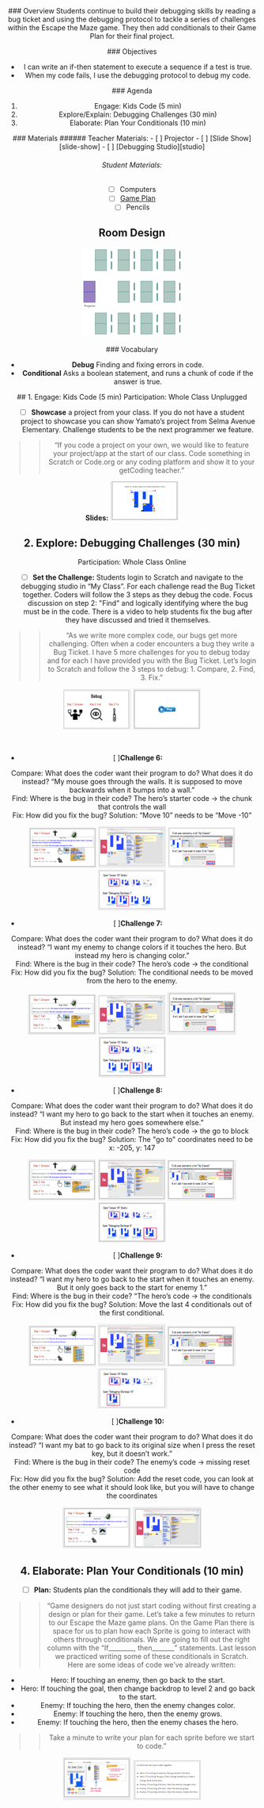 <header class='header' title='Debugging Conditionals' subtitle='Lesson 17'/>

<notable>
<iconp src='/icons/activity.png'>### Overview</iconp>
Students continue to build their debugging skills by reading a bug ticket and using the debugging protocol to tackle a series of challenges within the Escape the Maze game. They then add conditionals to their Game Plan for their final project.

<iconp src='/icons/objectives.png'>### Objectives</iconp>
- I can write an if-then statement to execute a sequence if a test is true.
- When my code fails, I use the debugging protocol to debug my code.

<iconp src='/icons/agenda.png'>### Agenda</iconp>
1. Engage: Kids Code (5 min)
1. Explore/Explain: Debugging Challenges (30 min)
1. Elaborate: Plan Your Conditionals (10 min)

<note>
<iconp src='/icons/materials.png'>### Materials</iconp>
###### Teacher Materials:
- [ ] Projector
- [ ] [Slide Show][slide-show]
- [ ] [Debugging Studio][studio]

###### Student Materials:
- [ ] Computers
- [ ] [Game Plan][handout]
- [ ] Pencils

</note>

## Room Design
![room](/images/layout-rows.png)

<note>

<iconp src='/icons/vocab.png'>### Vocabulary</iconp>
- **Debug** Finding and fixing errors in code.
- **Conditional** Asks a boolean statement, and runs a chunk of code if the answer is true.

</note>


<pagebreak/>
## 1. Engage: Kids Code (5 min)
Participation: Whole Class Unplugged

- [ ] **Showcase** a project from your class.  If you do not have a student project to showcase you can show Yamato’s project from Selma Avenue Elementary. Challenge students to be the next programmer we feature.

> > “If you code a project on your own, we would like to feature your project/app at the start of our class. Code something in Scratch or Code.org or any coding platform and show it to your getCoding teacher.”

<note>**Slides:** ![slides-KidsCode](./images/slides-kc.png)</note>

##  2. Explore: Debugging Challenges (30 min)
Participation: Whole Class Online

- [ ] **Set the Challenge:** Students login to Scratch and navigate to the debugging studio in “My Class”. For each challenge read the Bug Ticket together. Coders will follow the 3 steps as they debug the code. Focus discussion on step 2: "Find" and logically identifying where the bug must be in the code. There is a video to help students fix the bug after they have discussed and tried it themselves.

> > “As we write more complex code, our bugs get more challenging.  Often when a coder encounters a bug they write a Bug Ticket. I have 5 more challenges for you to debug today and for each I have provided you with the Bug Ticket. Let’s login to Scratch and follow the 3 steps to debug: 1. Compare, 2. Find, 3. Fix.”

<note>![debug-slides](./images/debug.png)
![debug-CodeAlong](./images/CodeAlong.png)</note>

<br/>

- [ ]**Challenge 6:**

<iconp type="question"> Compare: What does the coder want their program to do? What does it do instead?</iconp>
	<iconp type="answer"> “My mouse goes through the walls. It is supposed to move backwards when it bumps into a wall.”</iconp>
<br/><iconp type="question"> Find: Where is the bug in their code?</iconp>
	<iconp type="answer"> The hero’s starter code -> the chunk that controls the wall</iconp>
<br/><iconp type="question"> Fix: How did you fix the bug?</iconp>
	Solution: “Move 10” needs to be “Move -10”

<note>![debugC1-slides](./images/dc6-1.png)
![debugC1-slides](./images/dc6-2.png)
![debugC1-slides](./images/dc6-3.png)
![debugC1-slides](./images/dc6-4.png)</note>

- [ ]**Challenge 7:**

<iconp type="question"> Compare: What does the coder want their program to do? What does it do instead?</iconp>
	<iconp type="answer">“I want my enemy to change colors if it touches the hero. But instead my hero is changing color.”</iconp>
<br/><iconp type="question"> Find: Where is the bug in their code? </iconp>
	<iconp type="answer">The hero’s code -> the conditional </iconp>
<br/><iconp type="question"> Fix: How did you fix the bug? </iconp>
	Solution: The conditional needs to be moved from the hero to the enemy.

<note>![debugC1-slides](./images/dc7-1.png)
![debugC1-slides](./images/dc7-2.png)
![debugC1-slides](./images/dc7-3.png)
![debugC1-slides](./images/dc7-4.png)</note>
<pagebreak/>
- [ ]**Challenge 8:**

<iconp type="question"> Compare: What does the coder want their program to do? What does it do instead?</iconp>
	<iconp type="answer">“I want my hero to go back to the start when it touches an enemy. But instead my hero goes somewhere else.”</iconp>
<br/><iconp type="question"> Find: Where is the bug in their code? </iconp>
	<iconp type="answer">The hero’s code -> the go to block</iconp>
<br/><iconp type="question">Fix: How did you fix the bug? </iconp>
	Solution: The "go to" coordinates need to be x: -205, y: 147

<note>![debugC1-slides](./images/dc8-1.png)
![debugC1-slides](./images/dc8-2.png)
![debugC1-slides](./images/dc8-3.png)
![debugC1-slides](./images/dc8-4.png)</note>

- [ ]**Challenge 9:**

<iconp type="question"> Compare: What does the coder want their program to do? What does it do instead?</iconp>
	<iconp type="answer">“I want my hero to go back to the start when it touches an enemy. But it only goes back to the start for enemy 1.”</iconp>
<br/><iconp type="question"> Find: Where is the bug in their code?</iconp>
	<iconp type="answer">“The hero’s code -> the conditionals </iconp>
<br/><iconp type="question">Fix: How did you fix the bug? </iconp>
	Solution: Move the last 4 conditionals out of the first conditional.

<note>![debugC1-slides](./images/dc9-1.png)
![debugC1-slides](./images/dc9-2.png)
![debugC1-slides](./images/dc9-3.png)
![debugC1-slides](./images/dc9-4.png)</note>
<pagebreak/>
- [ ]**Challenge 10:**

<iconp type="question"> Compare: What does the coder want their program to do? What does it do instead?</iconp>
	<iconp type="answer">“I want my bat to go back to its original size when I press the reset key, but it doesn’t work.”</iconp>
<br/><iconp type="question"> Find: Where is the bug in their code? </iconp>
	<iconp type="answer">The enemy’s code -> missing reset code</iconp>
<br/><iconp type="question">Fix: How did you fix the bug? </iconp>
	Solution: Add the reset code, you can look at the other enemy to see what it should look like, but you will have to change the coordinates

<note>![debugC1-slides](./images/dc10-1.png)
![debugC1-slides](./images/dc10-2.png)
</note>

## 4. Elaborate: Plan Your Conditionals (10 min)

- [ ] **Plan:** Students plan the conditionals they will add to their game.

> > “Game designers do not just start coding without first creating a design or plan for their game. Let’s take a few minutes to return to our Escape the Maze game plans. On the Game Plan there is space for us to plan how each Sprite is going to interact with others through conditionals. We are going to fill out the right column with the “If________, then_______” statements. Last lesson we practiced writing some of these conditionals in Scratch. Here are some ideas of code we’ve already written:
- Hero: If touching an enemy, then go back to the start.
- Hero: If touching the goal, then change backdrop to level 2 and go back to the start.
- Enemy: If touching the hero, then the enemy changes color.
- Enemy: If touching the hero, then the enemy grows.
- Enemy: If touching the hero, then the enemy chases the hero.

> > Take a minute to write your plan for each sprite before we start to code.”  

<note>![slides-plan1](./images/slides-plan1.png)
![slides-plan2](./images/slides-plan2.png)
</note>

</notable>

[slide-show]: https://docs.google.com/presentation/d/1M_YWoWbDw0JhgFS17fq_8e73WQdM5363brbsHQYjtVM/edit?usp=sharing
[handout]: https://drive.google.com/file/d/0B2wBzr9vcXjPN3hPQmItMndvQ1k/view?usp=sharing
[studio]: https://scratch.mit.edu/studios/3833131/
